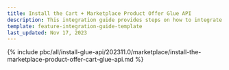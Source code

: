 ```yaml
---
title: Install the Cart + Marketplace Product Offer Glue API
description: This integration guide provides steps on how to integrate the Marketplace Product Offer + Cart Glue API feature into a Spryker project.
template: feature-integration-guide-template
last_updated: Nov 17, 2023
---
```


{% include pbc/all/install-glue-api/202311.0/marketplace/install-the-marketplace-product-offer-cart-glue-api.md %} <!-- To edit, see /_includes/pbc/all/install-glue-api/202311.0/marketplace/install-the-marketplace-product-offer-cart-glue-api.md -->
